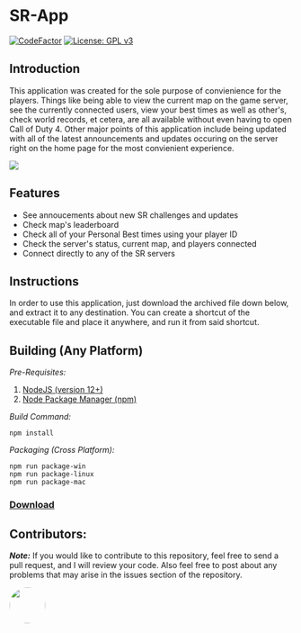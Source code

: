 # SR-App
[![CodeFactor](https://www.codefactor.io/repository/github/iswenzz/sr-app/badge)](https://www.codefactor.io/repository/github/iswenzz/sr-app)
[![License: GPL v3](https://img.shields.io/badge/License-GPLv3-blue.svg)](https://www.gnu.org/licenses/gpl-3.0)

## Introduction
This application was created for the sole purpose of convienience for the players. Things like being able to view the current map on the game server, see the currently connected users, view your best times as well as other's, check world records, et cetera, are all available without even having to open Call of Duty 4. Other major points of this application include being updated with all of the latest announcements and updates occuring on the server right on the home page for the most convienient experience.

![](https://i.imgur.com/IKAVwOe.jpg)

## Features
* See annoucements about new SR challenges and updates
* Check map's leaderboard 
* Check all of your Personal Best times using your player ID
* Check the server's status, current map, and players connected
* Connect directly to any of the SR servers

## Instructions
In order to use this application, just download the archived file down below, and extract it to any destination. You can create a shortcut of the executable file and place it anywhere, and run it from said shortcut.

## Building (Any Platform)
_Pre-Requisites:_
1. [NodeJS (version 12+)](https://nodejs.org/en/)
2. [Node Package Manager (npm)](https://www.npmjs.com/)

_Build Command:_

    npm install

_Packaging (Cross Platform):_

    npm run package-win
    npm run package-linux
    npm run package-mac

### [Download](https://github.com/Iswenzz/SR-App/releases)

## Contributors:
***Note:*** If you would like to contribute to this repository, feel free to send a pull request, and I will review your code. Also feel free to post about any problems that may arise in the issues section of the repository.

<a href="https://github.com/SheepWizard"><img src="https://avatars3.githubusercontent.com/u/8878844?s=100&v=4" height=64 style="border-radius: 50%"></a>
